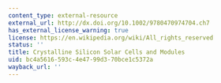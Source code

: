 ```yaml
---
content_type: external-resource
external_url: http://dx.doi.org/10.1002/9780470974704.ch7
has_external_license_warning: true
license: https://en.wikipedia.org/wiki/All_rights_reserved
status: ''
title: Crystalline Silicon Solar Cells and Modules
uid: bc4a5616-593c-4e47-99d3-70bce1c5372a
wayback_url: ''
---
```

